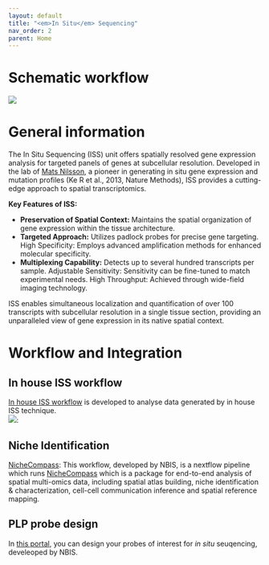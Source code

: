```yaml
---
layout: default
title: "<em>In Situ</em> Sequencing"
nav_order: 2
parent: Home
---
```

# Schematic workflow  
![]('./Images/ISS_workflow.png')
# General information  
The In Situ Sequencing (ISS) unit offers spatially resolved gene expression analysis for targeted panels of genes at subcellular resolution. Developed in the lab of [Mats Nilsson](http://www.scilifelab.se/researchers/mats-nilsson/), a pioneer in generating in situ gene expression and mutation profiles (Ke R et al., 2013, Nature Methods), ISS provides a cutting-edge approach to spatial transcriptomics.  

**Key Features of ISS:**  

- **Preservation of Spatial Context:** Maintains the spatial organization of gene expression within the tissue architecture.  
- **Targeted Approach:** Utilizes padlock probes for precise gene targeting.
High Specificity: Employs advanced amplification methods for enhanced molecular specificity.  
- **Multiplexing Capability:** Detects up to several hundred transcripts per sample.
Adjustable Sensitivity: Sensitivity can be fine-tuned to match experimental needs.
High Throughput: Achieved through wide-field imaging technology.  

ISS enables simultaneous localization and quantification of over 100 transcripts with subcellular resolution in a single tissue section, providing an unparalleled view of gene expression in its native spatial context.  

# Workflow and Integration  

## In house ISS workflow   
[In house ISS workflow](https://github.com/Moldia) is developed to analyse data generated by in house ISS technique.  
![]('./Images/ISS_pipeline.png'):  

## Niche Identification  
[NicheCompass]('./Codes/Workflows/NicheCompass/): This workflow, developed by NBIS, is a nextflow pipeline which runs [NicheCompass](https://nichecompass.readthedocs.io/en/latest/index.html) which is a package for end-to-end analysis of spatial multi-omics data, including spatial atlas building, niche identification & characterization, cell-cell communication inference and spatial reference mapping.  

## PLP probe design  
In [this portal](https://r35a6f033.serve.scilifelab.se/), you can design your probes of interest for _in situ_ seuqencing, develeoped by NBIS.  
